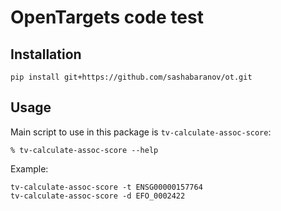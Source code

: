 OpenTargets code test
===


Installation
---

```
pip install git+https://github.com/sashabaranov/ot.git
```


Usage
---

Main script to use in this package is `tv-calculate-assoc-score`:
```
% tv-calculate-assoc-score --help
```


Example:
```
tv-calculate-assoc-score -t ENSG00000157764
tv-calculate-assoc-score -d EFO_0002422
```
